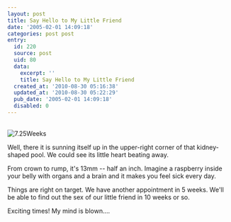 ```yaml
---
layout: post
title: Say Hello to My Little Friend
date: '2005-02-01 14:09:18'
categories: post post
entry:
  id: 220
  source: post
  uid: 80
  data:
    excerpt: ''
    title: Say Hello to My Little Friend
  created_at: '2010-08-30 05:16:38'
  updated_at: '2010-08-30 05:22:29'
  pub_date: '2005-02-01 14:09:18'
  disabled: 0
---
```


<br><img src=/blog_images/baby_8_weeks.jpg alt="7.25Weeks">

<p>
Well, there it is sunning itself up in the upper-right corner of that kidney-shaped pool.  We could see its little heart beating away.
<p>
From crown to rump, it's 13mm -- half an inch.  Imagine a raspberry inside your belly with organs and a brain and it makes you feel sick every day.  
<p>
Things are right on target.  We have another appointment in 5 weeks.  We'll be able to find out the sex of our little friend in 10 weeks or so.  
<p>
Exciting times!  My mind is blown....
